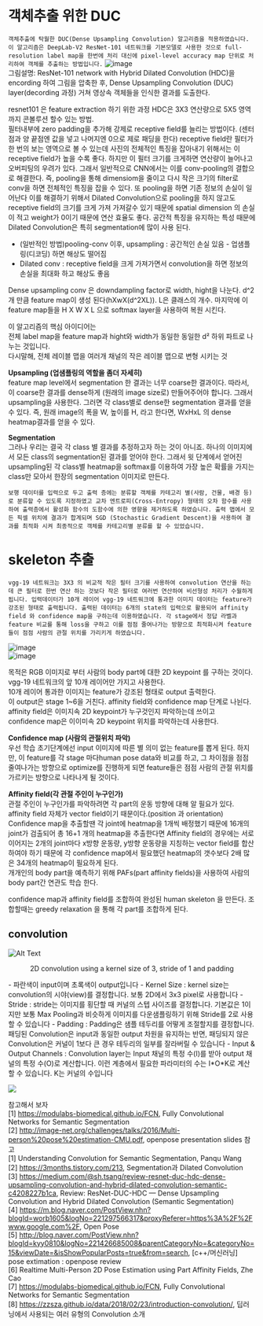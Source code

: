 # 객체추출 위한 DUC

`객체추출에 탁월한 DUC(Dense Upsampling Convolution) 알고리즘을 적용하였습니다. 이 알고리즘은 DeepLab-V2 ResNet-101 네트워크를 기본모델로 사용한 것으로 full-resolution label map을 한번에 처리 대신에 pixel-level accuracy map 단위로 처리하여 객체를 추출하는 방법입니다.` 
![image](https://user-images.githubusercontent.com/56099627/70226740-b6eff800-1794-11ea-934d-98b39efffc19.png)  
그림설명: ResNet-101 network with Hybrid Dilated Convolution (HDC)을 encording 하여 그림을 압축한 후, Dense Upsampling Convolution (DUC) layer(decording 과정) 거쳐 영상속 객체들을 인식한 결과를 도출한다.  
  
resnet101 은 feature extraction 하기 위한 과정
HDC은 3X3 연산량으로 5X5 영역까지 콘볼루션 할수 있는 방법.  
필터내부에 zero padding을 추가해 강제로 receptive field를 늘리는 방법이다. (센터 점과 양 끝점엔 값을 넣고 나머지엔 0으로 제로 패딩을 한다) receptive field란 필터가 한 번의 보는 영역으로 볼 수 있는데 사진의 전체적인 특징을 잡아내기 위해서는 이 receptive field가 높을 수록 좋다. 하지만 이 필터 크기를 크게하면 연산량이 늘어나고 오버피팅의 우려가 있다. 그래서 일반적으로 CNN에서는 이를 conv-pooling의 결합으로 해결한다. 즉, pooling을 통해 dimensiom을 줄이고 다시 작은 크기의 filter로 conv을 하면 전체적인 특징을 잡을 수 있다. 또 pooling을 하면 기존 정보의 손실이 일어난다 이를 해결하기 위해서 Dilated Convolution으로 pooling을 하지 않고도 receptive field의 크기를 크게 가져 가져갈수 있기 때문에 spatial dimension 의 손실이 적고 weight가 0이기 때문에 연산 효율도 좋다. 공간적 특징을 유지하는 특성 때문에 Dilated Convolution은 특히 segmentation에 많이 사용 된다.  
- (일반적인 방법)pooling-conv 이후, upsampling : 공간적인 손실 있음 - 업샘플링(디코딩) 하면 해상도 떨어짐  
- Dilated conv : receptive field을 크게 가져가면서 convolution을 하면 정보의 손실을 최대화 하고 해상도 좋음  
  
Dense upsampling conv 은 downdampling factor로 width, hight을 나눈다. d^2 개 만큼 feature map이 생성 된다(hXwX(d^2XL)). L은 클래스의 개수. 마지막에 이 feature map들을 H X W X L 으로 softmax layer을 사용하여 복원 시킨다.  
  
이 알고리즘의 핵심 아이디어는  
전체 label map을 feature map과 hight와 width가 동일한 동일한 d² 하위 파트로 나누는 것입니다.  
다시말해, 전체 레이블 맵을 여러개 채널의 작은 레이블 맵으로 변형 시키는 것  
  
**Upsampling (업샘플링의 역할을 좀더 자세히)**  
feature map level에서 segmentation 한 결과는 너무 coarse한 결과이다. 따라서, 이 coarse한 결과를 dense하게 (원래의 image size로) 만들어주어야 합니다. 그래서 upsampling을 사용한다. 그러면 각 class별로 dense한 segmentation 결과를 얻을 수 있다. 즉, 원래 image의 폭을 W, 높이를 H, 라고 한다면, WxHxL 의 dense heatmap결과를 얻을 수 있다.  
  
**Segmentation**  
그러나 우리는 결국 각 class 별 결과를 추정하고자 하는 것이 아니죠. 하나의 이미지에서 모든 class의 segmentation된 결과를 얻어야 한다. 그래서 윗 단계에서 얻어진 upsampling된 각 class별 heatmap을 softmax를 이용하여 가장 높은 확률을 가지는 class만 모아서 한장의 segmentation 이미지로 만든다.  
  
`보행 데이터를 입력으로 두고 출력 층에는 분류할 객체를 카테고리 별(사람, 건물, 배경 등)로 분류할 수 있도록 지정하였고 교차 엔트로피(Cross-Entropy) 형태의 오차 함수를 사용하여 출력층에서 활성화 함수의 도함수에 의한 영향을 제거하도록 하였습니다. 출력 맵에서 모든 픽셀 위치에 결과가 합계되며 SGD (Stochastic Gradient Descent)을 사용하여 결과를 최적화 시켜 최종적으로 객체를 카테고리별 분류를 할 수 있었습니다.`  
  
# skeleton 추출  
`vgg-19 네트워크는 3X3 의 비교적 작은 필터 크기를 사용하여 convolution 연산을 하는데 큰 필터로 한번 연산 하는 것보다 작은 필터로 여러번 연산하여 비선형성 처리가 수월하게 됩니다. 입력데이터가 10개 레이어 vgg-19 네트워크에 통과한 이미지 데이터는 feature가 강조된 형태로 출력됩니다. 출력된 데이터는 6개의 state의 입력으로 활용되어 affinity field 와 confidence map을 구하는데 이용하였습니다. 각 stage에서 정답 라벨과 feature 비교를 통해 loss을 구하고 이를 점점 줄여나가는 방향으로 최적화시켜 feature 들이 점점 사람의 관절 위치를 가리키게 하였습니다.`  
  
![image](https://user-images.githubusercontent.com/56099627/70232882-be1d0300-17a0-11ea-8674-48733f0b0de0.png)    
![image](https://user-images.githubusercontent.com/56099627/70232950-e1e04900-17a0-11ea-8720-65ec0ad068f2.png)  
  
목적은 RGB 이미지로 부터 사람의 body part에 대한 2D keypoint 를 구하는 것이다.  
vgg-19 네트워크의 앞 10개 레이어만 가지고 사용한다.  
10개 레이어 통과한 이미지는 feature가 강조된 형태로 output 출력한다.  
이 output은 stage 1~6을 거친다. affinity field와 confidence map 단계로 나뉜다.  
affinity field은 이미지속 2D keypoint가 누구것인지 파악하는데 쓰이고   
confidence map은 이이미속 2D keypoint 위치를 파악하는데 사용한다.  
  
**Confidence map (사람의 관절위치 파악)**  
우선 학습 초기단계에선 input 이미지에 따른 별 의미 없는 feature를 뽑게 된다. 하지만, 이 feature를 각 stage 마다human pose data와 비교를 하고, 그 차이점을 점점 줄여나가는 방향으로 optimize를 진행하게 되면 feature들은 점점 사람의 관절 위치를 가르키는 방향으로 나타나게 될 것이다.  
  
**Affinity field(각 관절 주인이 누구인가)**  
관절 주인이 누구인가를 파악하려면 각 part의 운동 방향에 대해 알 필요가 있다.  
affinity field 자체가 vector field이기 때문이다.(position 과 orientation)  
Confidence map을 추출할땐 각 joint에 heatmap을 1개씩 배정했기 때문에 16개의 joint가 검출되어 총 16+1 개의 heatmap을 추출한다면 Affinity field의 경우에는 서로 이어지는 2개의 joint마다 x방향 운동량, y방향 운동량을 지칭하는 vector field를 합산하여야 하기 때문에 각 confidence map에서 필요했던 heatmap의 갯수보다 2배 많은 34개의 heatmap이 필요하게 된다.  
개개인의 body part을 예측하기 위해 PAFs(part affinity fields)을 사용하여 사람의 body part간 연관도 학습 한다.  
  
confidence map과 affinity field를 조합하여 완성된 human skeleton 을 만든다. 조합할때는 greedy relaxation 을 통해 각 part를 조합하게 된다.  

## convolution 
![Alt Text](https://cdn-images-1.medium.com/max/1200/1*1okwhewf5KCtIPaFib4XaA.gif)
<p align="center"> 2D convolution using a kernel size of 3, stride of 1 and padding</p>
- 파란색이 input이며 초록색이 output입니다
- Kernel Size : kernel size는 convolution의 시야(view)를 결정합니다. 보통 2D에서 3x3 pixel로 사용합니다  
- Stride : stride는 이미지를 횡단할 때 커널의 스텝 사이즈를 결정합니다. 기본값은 1이지만 보통 Max Pooling과 비슷하게 이미지를 다운샘플링하기 위해 Stride를 2로 사용할 수 있습니다  
- Padding : Padding은 샘플 테두리를 어떻게 조절할지를 결정합니다. 패딩된 Convolution은 input과 동일한 output 차원을 유지하는 반면, 패딩되지 않은 Convolution은 커널이 1보다 큰 경우 테두리의 일부를 잘라버릴 수 있습니다
- Input & Output Channels : Convolution layer는 Input 채널의 특정 수(I)를 받아 output 채널의 특정 수(O)로 계산합니다. 이런 계층에서 필요한 파라미터의 수는 I*O*K로 계산할 수 있습니다. K는 커널의 수입니다  
<p>
<img src="https://cdn-images-1.medium.com/max/1200/1*SVkgHoFoiMZkjy54zM_SUw.gif">
</p>

참고해서 보자  
[1] https://modulabs-biomedical.github.io/FCN, Fully Convolutional Networks for Semantic Segmentation  
[2] http://image-net.org/challenges/talks/2016/Multi-person%20pose%20estimation-CMU.pdf, openpose presentation slides 
참고  
[1] Understanding Convolution for Semantic Segmentation, Panqu Wang  
[2] https://3months.tistory.com/213, Segmentation과 Dilated Convolution  
[3] https://medium.com/@sh.tsang/review-resnet-duc-hdc-dense-upsampling-convolution-and-hybrid-dilated-convolution-semantic-c4208227b1ca, Review: ResNet-DUC-HDC — Dense Upsampling Convolution and Hybrid Dilated Convolution (Semantic Segmentation)  
[4] https://m.blog.naver.com/PostView.nhn?blogId=worb1605&logNo=221297566317&proxyReferer=https%3A%2F%2Fwww.google.com%2F, Open Pose  
[5] http://blog.naver.com/PostView.nhn?blogId=kyy0810&logNo=221426685008&parentCategoryNo=&categoryNo=15&viewDate=&isShowPopularPosts=true&from=search, [c++/머신러닝] pose extimation : openpose review  
[6] Realtime Multi-Person 2D Pose Estimation using Part Affinity Fields, Zhe Cao  
[7] https://modulabs-biomedical.github.io/FCN, Fully Convolutional Networks for Semantic Segmentation  
[8] https://zzsza.github.io/data/2018/02/23/introduction-convolution/, 딥러닝에서 사용되는 여러 유형의 Convolution 소개  
